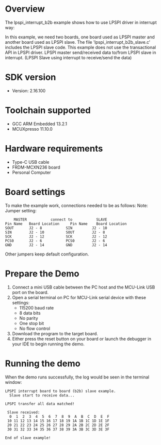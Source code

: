 Overview
========
The lpspi_interrupt_b2b example shows how to use LPSPI driver in interrupt way:

In this example, we need two boards, one board used as LPSPI master and another board used as LPSPI slave.
The file 'lpspi_interrupt_b2b_slave.c' includes the LPSPI slave code.
This example does not use the transactional API in LPSPI driver.
LPSPI master send/received data to/from LPSPI slave in interrupt. (LPSPI Slave using interrupt to receive/send the data)



SDK version
===========
- Version: 2.16.100

Toolchain supported
===================
- GCC ARM Embedded  13.2.1
- MCUXpresso  11.10.0

Hardware requirements
=====================
- Type-C USB cable
- FRDM-MCXN236 board
- Personal Computer

Board settings
==============
To make the example work, connections needed to be as follows:
Note: 
Jumper setting:

~~~~~~~~~~~~~~~~~~~~~~~~~~~~~~~~~~~~~~~~~~~~~~~~~~~~~~
	MASTER           connect to           SLAVE
Pin Name   Board Location     Pin Name    Board Location
SOUT       J2 - 8           SIN         J2 - 10
SIN        J2 - 10          SOUT        J2 - 8
SCK        J2 - 12          SCK         J2 - 12
PCS0       J2 - 6           PCS0        J2 - 6
GND        J2 - 14          GND         J2 - 14
~~~~~~~~~~~~~~~~~~~~~~~~~~~~~~~~~~~~~~~~~~~~~~~~~~~~~~

Other jumpers keep default configuration.

Prepare the Demo
================
1. Connect a mini USB cable between the PC host and the MCU-Link USB port on the board.
2. Open a serial terminal on PC for MCU-Link serial device with these settings:
    - 115200 baud rate
    - 8 data bits
    - No parity
    - One stop bit
    - No flow control
3. Download the program to the target board.
4. Either press the reset button on your board or launch the debugger in your IDE to begin running
   the demo.


Running the demo
================
When the demo runs successfully, the log would be seen in the terminal window:
~~~~~~~~~~~~~~~~~~~~~~~~~~~~~~~~~~~~~~~~~~~~~~~~~~~~~~~~~~~~~~~~~~~~~~~~~~~~~~~~~~~~
LPSPI interrupt board to board (b2b) slave example.
  Slave start to receive data...

LPSPI transfer all data matched!

 Slave received:
  0  1  2  3  4  5  6  7  8  9  A  B  C  D  E  F
 10 11 12 13 14 15 16 17 18 19 1A 1B 1C 1D 1E 1F
 20 21 22 23 24 25 26 27 28 29 2A 2B 2C 2D 2E 2F
 30 31 32 33 34 35 36 37 38 39 3A 3B 3C 3D 3E 3F

End of slave example!
~~~~~~~~~~~~~~~~~~~~~~~~~~~~~~~~~~~~~~~~~~~~~~~~~~~~~~~~~~~~~~~~~~~~~~~~~~~~~~~~~~~~~

